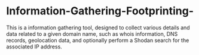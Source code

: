 # Information-Gathering-Footprinting-
This is a  information gathering tool, designed to collect various details and data related to a given domain name, such as whois information, DNS records, geolocation data, and optionally perform a Shodan search for the associated IP address.
